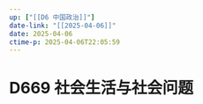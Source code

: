 ```yaml
---
up: ["[[D6 中国政治]]"]
date-link: "[[2025-04-06]]"
date: 2025-04-06
ctime-p: 2025-04-06T22:05:59
---
```


# D669 社会生活与社会问题
